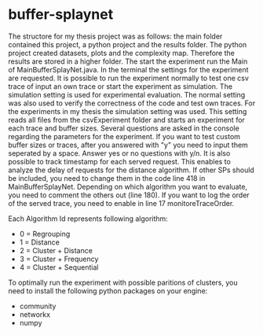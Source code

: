 # buffer-splaynet

The structore for my thesis project was as follows: 
the main folder contained this project, a python 
project and the results folder. The python project created
datasets, plots and the complexity map. Therefore the 
results are stored in a higher folder. The start the 
experiment run the Main of MainBufferSplayNet.java. In
the terminal the settings for the experiment are requested.
It is possible to run the experiment normally to test one csv
trace of input an own trace or start the experiment as simulation.
The simulation setting is used for experimental evaluation. The 
normal setting was also used to verify the correctness of the
code and test own traces. For the experiments in my thesis the simulation
setting was used. This setting reads all files from the csvExperiment
folder and starts an experiment for each trace and buffer sizes.
Several questions are asked in the console regarding the parameters for the experiment.
If you want to test custom buffer sizes or traces, after you answered with "y" 
you need to input them seperated by a space. Answer yes or no questions with y/n.
It is also possible to track timestamp for each served request. This enables
to analyze the delay of requests for the distance algorithm. If other SPs
should be included, you need to change them in the code line 418 in MainBufferSplayNet.
Depending on which algorithm you want to evaluate, you need to comment the others out (line 180).
If you want to log the order of the served trace, you need to enable in line 17 monitoreTraceOrder.

Each Algorithm Id represents following algorithm:
- 0 = Regrouping
- 1 = Distance
- 2 = Cluster + Distance
- 3 = Cluster + Frequency
- 4 = Cluster + Sequential 

To optimally run the experiment with possible paritions of clusters,
you need to install the following python packages on your engine:
- community
- networkx
- numpy





